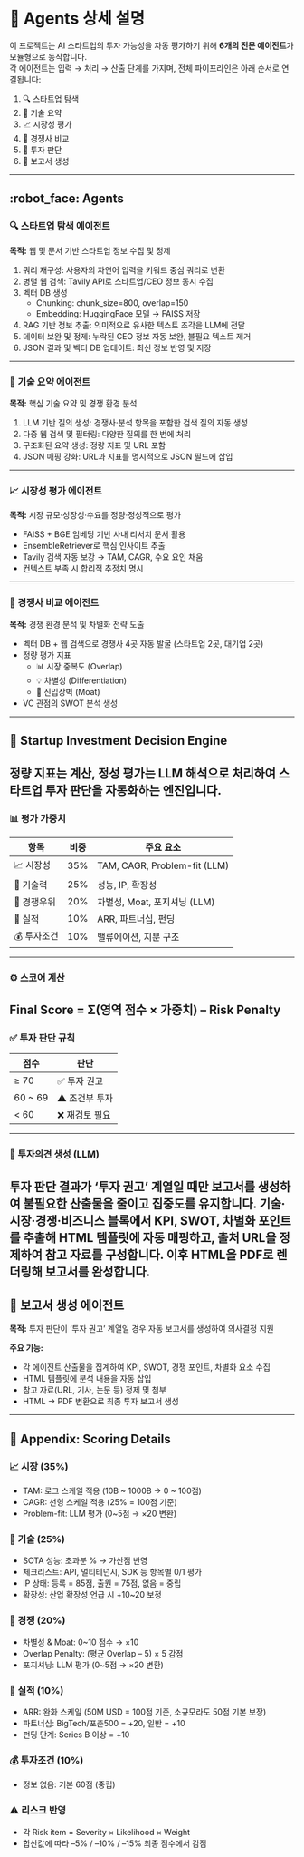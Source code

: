 # 🤖 Agents 상세 설명

이 프로젝트는 AI 스타트업의 투자 가능성을 자동 평가하기 위해 **6개의 전문 에이전트**가 모듈형으로 동작합니다.  
각 에이전트는 입력 → 처리 → 산출 단계를 가지며, 전체 파이프라인은 아래 순서로 연결됩니다:

1. 🔍 스타트업 탐색  
2. 🧠 기술 요약  
3. 📈 시장성 평가  
4. 🥊 경쟁사 비교  
5. 🚀 투자 판단  
6. 📄 보고서 생성

---

## :robot_face: Agents
### :mag: 스타트업 탐색 에이전트
**목적:** 웹 및 문서 기반 스타트업 정보 수집 및 정제
1. 쿼리 재구성: 사용자의 자연어 입력을 키워드 중심 쿼리로 변환
2. 병렬 웹 검색: Tavily API로 스타트업/CEO 정보 동시 수집
3. 벡터 DB 생성
   * Chunking: chunk_size=800, overlap=150
   * Embedding: HuggingFace 모델 → FAISS 저장
4. RAG 기반 정보 추출: 의미적으로 유사한 텍스트 조각을 LLM에 전달
5. 데이터 보완 및 정제: 누락된 CEO 정보 자동 보완, 불필요 텍스트 제거
6. JSON 결과 및 벡터 DB 업데이트: 최신 정보 반영 및 저장
---
### :brain: 기술 요약 에이전트
**목적:** 핵심 기술 요약 및 경쟁 환경 분석
1. LLM 기반 질의 생성: 경쟁사·분석 항목을 포함한 검색 질의 자동 생성
2. 다중 웹 검색 및 필터링: 다양한 질의를 한 번에 처리
3. 구조화된 요약 생성: 정량 지표 및 URL 포함
4. JSON 매핑 강화: URL과 지표를 명시적으로 JSON 필드에 삽입
---
### :chart_with_upwards_trend: 시장성 평가 에이전트
**목적:** 시장 규모·성장성·수요를 정량·정성적으로 평가
* FAISS + BGE 임베딩 기반 사내 리서치 문서 활용
* EnsembleRetriever로 핵심 인사이트 추출
* Tavily 검색 자동 보강 → TAM, CAGR, 수요 요인 채움
* 컨텍스트 부족 시 합리적 추정치 명시
---
### :boxing_glove: 경쟁사 비교 에이전트
**목적:** 경쟁 환경 분석 및 차별화 전략 도출
* 벡터 DB + 웹 검색으로 경쟁사 4곳 자동 발굴 (스타트업 2곳, 대기업 2곳)
* 정량 평가 지표
  * :bar_chart: 시장 중복도 (Overlap)
  * :bulb: 차별성 (Differentiation)
  * :european_castle: 진입장벽 (Moat)
* VC 관점의 SWOT 분석 생성
---
## :rocket: Startup Investment Decision Engine
정량 지표는 계산, 정성 평가는 LLM 해석으로 처리하여 스타트업 투자 판단을 자동화하는 엔진입니다.
---
### :bar_chart: 평가 가중치
| 항목      | 비중  | 주요 요소                        |
| ------- | --- | ---------------------------- |
| :chart_with_upwards_trend: 시장성  | 35% | TAM, CAGR, Problem-fit (LLM) |
| :brain: 기술력  | 25% | 성능, IP, 확장성                  |
| :boxing_glove: 경쟁우위 | 20% | 차별성, Moat, 포지셔닝 (LLM)        |
| :briefcase: 실적   | 10% | ARR, 파트너십, 펀딩                |
| :moneybag: 투자조건 | 10% | 밸류에이션, 지분 구조                 |
---
### :gear: 스코어 계산
Final Score = Σ(영역 점수 × 가중치) – Risk Penalty
---
### :white_check_mark: 투자 판단 규칙
| 점수      | 판단        |
| ------- | --------- |
| ≥ 70    | :white_check_mark: 투자 권고   |
| 60 ~ 69 | :warning: 조건부 투자 |
| < 60    | :x: 재검토 필요  |
---
### :compass: 투자의견 생성 (LLM)
투자 판단 결과가 ‘투자 권고’ 계열일 때만 보고서를 생성하여 불필요한 산출물을 줄이고 집중도를 유지합니다.
기술·시장·경쟁·비즈니스 블록에서 KPI, SWOT, 차별화 포인트를 추출해 HTML 템플릿에 자동 매핑하고, 출처 URL을 정제하여 참고 자료를 구성합니다. 이후 HTML을 PDF로 렌더링해 보고서를 완성합니다.
---

## 📄 보고서 생성 에이전트

**목적:** 투자 판단이 ‘투자 권고’ 계열일 경우 자동 보고서를 생성하여 의사결정 지원

**주요 기능:**

- 각 에이전트 산출물을 집계하여 KPI, SWOT, 경쟁 포인트, 차별화 요소 수집  
- HTML 템플릿에 분석 내용을 자동 삽입  
- 참고 자료(URL, 기사, 논문 등) 정제 및 첨부  
- HTML → PDF 변환으로 최종 투자 보고서 생성

---

## 📎 Appendix: Scoring Details

### 📈 시장 (35%)
- TAM: 로그 스케일 적용 (10B ~ 1000B → 0 ~ 100점)  
- CAGR: 선형 스케일 적용 (25% = 100점 기준)  
- Problem-fit: LLM 평가 (0~5점 → ×20 변환)

### 🧠 기술 (25%)
- SOTA 성능: 초과분 % → 가산점 반영  
- 체크리스트: API, 멀티테넌시, SDK 등 항목별 0/1 평가  
- IP 상태: 등록 = 85점, 출원 = 75점, 없음 = 중립  
- 확장성: 산업 확장성 언급 시 +10~20 보정

### 🥊 경쟁 (20%)
- 차별성 & Moat: 0~10 점수 → ×10  
- Overlap Penalty: (평균 Overlap – 5) × 5 감점  
- 포지셔닝: LLM 평가 (0~5점 → ×20 변환)

### 💼 실적 (10%)
- ARR: 완화 스케일 (50M USD = 100점 기준, 소규모라도 50점 기본 보장)  
- 파트너십: BigTech/포춘500 = +20, 일반 = +10  
- 펀딩 단계: Series B 이상 = +10

### 💰 투자조건 (10%)
- 정보 없음: 기본 60점 (중립)

### ⚠️ 리스크 반영
- 각 Risk item = Severity × Likelihood × Weight  
- 합산값에 따라 –5% / –10% / –15% 최종 점수에서 감점
